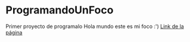 # ProgramandoUnFoco
Primer proyecto de programalo 
Hola mundo este es mi foco :') <a href="https://lucaszhh.github.io/ProgramandoUnFoco/" target="_blank" >Link de la página</a>
